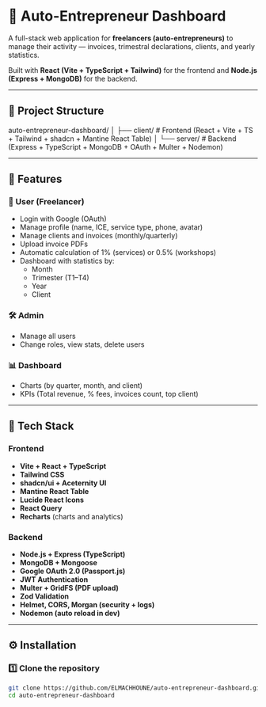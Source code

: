 # 🧾 Auto-Entrepreneur Dashboard

A full-stack web application for **freelancers (auto-entrepreneurs)** to manage their activity — invoices, trimestral declarations, clients, and yearly statistics.

Built with **React (Vite + TypeScript + Tailwind)** for the frontend and **Node.js (Express + MongoDB)** for the backend.

---

## 🧩 Project Structure

auto-entrepreneur-dashboard/
│
├── client/ # Frontend (React + Vite + TS + Tailwind + shadcn + Mantine React Table)
│
└── server/ # Backend (Express + TypeScript + MongoDB + OAuth + Multer + Nodemon)

---

## 🚀 Features

### 👤 User (Freelancer)

- Login with Google (OAuth)
- Manage profile (name, ICE, service type, phone, avatar)
- Manage clients and invoices (monthly/quarterly)
- Upload invoice PDFs
- Automatic calculation of 1% (services) or 0.5% (workshops)
- Dashboard with statistics by:
  - Month
  - Trimester (T1–T4)
  - Year
  - Client

### 🛠️ Admin

- Manage all users
- Change roles, view stats, delete users

### 📊 Dashboard

- Charts (by quarter, month, and client)
- KPIs (Total revenue, % fees, invoices count, top client)

---

## 🧱 Tech Stack

### Frontend

- **Vite + React + TypeScript**
- **Tailwind CSS**
- **shadcn/ui + Aceternity UI**
- **Mantine React Table**
- **Lucide React Icons**
- **React Query**
- **Recharts** (charts and analytics)

### Backend

- **Node.js + Express (TypeScript)**
- **MongoDB + Mongoose**
- **Google OAuth 2.0 (Passport.js)**
- **JWT Authentication**
- **Multer + GridFS (PDF upload)**
- **Zod Validation**
- **Helmet, CORS, Morgan (security + logs)**
- **Nodemon (auto reload in dev)**

---

## ⚙️ Installation

### 1️⃣ Clone the repository

```bash
git clone https://github.com/ELMACHHOUNE/auto-entrepreneur-dashboard.git
cd auto-entrepreneur-dashboard
```
